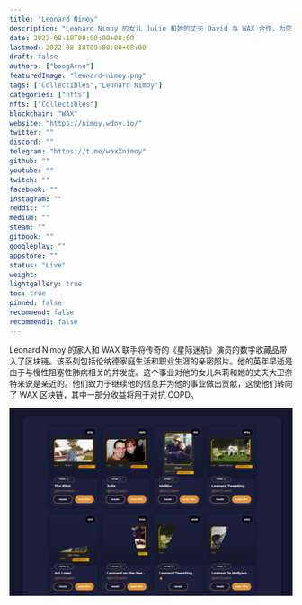 ```yaml
---
title: "Leonard Nimoy"
description: "Leonard Nimoy 的女儿 Julie 和她的丈夫 David 与 WAX 合作，为您带来 Leonard Nimoy 的生活和职业生涯中从未见过的照片，形式为"
date: 2022-08-18T00:00:00+08:00
lastmod: 2022-08-18T00:00:00+08:00
draft: false
authors: ["boogArno"]
featuredImage: "leonard-nimoy.png"
tags: ["Collectibles","Leonard Nimoy"]
categories: ["nfts"]
nfts: ["Collectibles"]
blockchain: "WAX"
website: "https://nimoy.wdny.io/"
twitter: ""
discord: ""
telegram: "https://t.me/waxXnimoy"
github: ""
youtube: ""
twitch: ""
facebook: ""
instagram: ""
reddit: ""
medium: ""
steam: ""
gitbook: ""
googleplay: ""
appstore: ""
status: "Live"
weight: 
lightgallery: true
toc: true
pinned: false
recommend: false
recommend1: false
---
```


Leonard Nimoy 的家人和 WAX 联手将传奇的《星际迷航》演员的数字收藏品带入了区块链。该系列包括伦纳德家庭生活和职业生涯的亲密照片。他的英年早逝是由于与慢性阻塞性肺病相关的并发症。这个事业对他的女儿朱莉和她的丈夫大卫奈特来说是亲近的。他们致力于继续他的信息并为他的事业做出贡献，这使他们转向了 WAX 区块链，其中一部分收益将用于对抗 COPD。

![leonardnimoy-dapp-collectibles-wax-image2_ec02843a7ddb9f6a800d18b389a848f1](leonardnimoy-dapp-collectibles-wax-image2_ec02843a7ddb9f6a800d18b389a848f1.png)